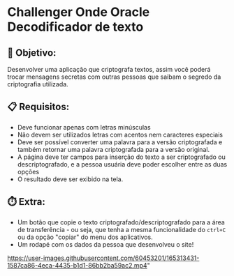 # Challenger Onde Oracle Decodificador de texto

## 🎯 Objetivo:
Desenvolver uma aplicação que criptografa textos, assim você poderá trocar mensagens secretas com outras pessoas que saibam o segredo da criptografia utilizada.

## 📋 Requisitos:
- Deve funcionar apenas com letras minúsculas
- Não devem ser utilizados letras com acentos nem caracteres especiais
- Deve ser possível converter uma palavra para a versão criptografada e também retornar uma palavra criptografada para a versão original. 
- A página deve ter campos para inserção do texto a ser criptografado ou descriptografado, e a pessoa usuária deve poder escolher entre as duas opções
- O resultado deve ser exibido na tela.

## ⏱️ Extra:
- Um botão que copie o texto criptografado/descriptografado para a área de transferência - ou seja, que tenha a mesma funcionalidade do `ctrl+C` ou da opção "copiar" do menu dos aplicativos.
- Um rodapé com os dados da pessoa que desenvolveu o site!


https://user-images.githubusercontent.com/60453201/165313431-1587ca86-4eca-4435-b1d1-86bb2ba59ac2.mp4"




